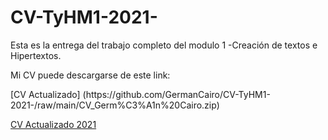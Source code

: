 # CV-TyHM1-2021-
Esta es la entrega del trabajo completo del modulo 1 -Creación de textos e Hipertextos.

<p>

Mi CV puede descargarse de este link:
<p>
[CV Actualizado] (https://github.com/GermanCairo/CV-TyHM1-2021-/raw/main/CV_Germ%C3%A1n%20Cairo.zip)
  <p>
<p><a href="https://github.com/GermanCairo/CV-TyHM1-2021-/raw/main/CV_Germ%C3%A1n%20Cairo.zip"_blank">CV Actualizado 2021</a></p>
